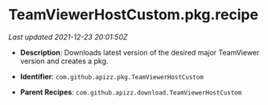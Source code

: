 # TeamViewerHostCustom.pkg.recipe

_Last updated 2021-12-23 20:01:50Z_

- **Description**: Downloads latest version of the desired major TeamViewer version and creates a pkg.

- **Identifier**: `com.github.apizz.pkg.TeamViewerHostCustom`

- **Parent Recipes**: `com.github.apizz.download.TeamViewerHostCustom`
